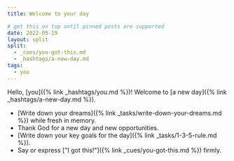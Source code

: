 ```yaml
---
title: Welcome to your day

# get this on top until pinned posts are supported
date: 2022-05-19
layout: split 
split:
  - _cues/you-got-this.md
  - _hashtags/a-new-day.md
tags:
  - you
---
```

Hello, [you]({% link _hashtags/you.md %})! Welcome to [a new day]({% link _hashtags/a-new-day.md %}). 

* [Write down your dreams]({% link _tasks/write-down-your-dreams.md %}) while fresh in memory.
* Thank God for a new day and new opportunities.
* [Write down your key goals for the day]({% link _tasks/1-3-5-rule.md %}).
* Say or express ["I got this!"]({% link _cues/you-got-this.md %}) firmly.